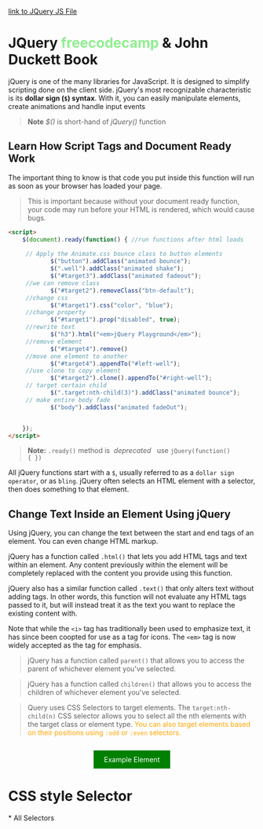 <link rel=stylesheet href="./css.css" >
<script src="https://code.jquery.com/jquery-3.5.1.min.js" integrity="sha256-9/aliU8dGd2tb6OSsuzixeV4y/faTqgFtohetphbbj0=" crossorigin="anonymous"></script>
<script src="../JSprograms/JQuery.ts"></script>

[link to JQuery JS File](../JSprograms/JQuery.ts)

# <span class="OrangeRed">JQuery</span> <span style="color:lightgreen">freecodecamp</span> & <span class="Aqua">John Duckett Book</span>

jQuery is one of the many libraries for JavaScript. It is designed to simplify scripting done on the client side. jQuery's most recognizable characteristic is its **dollar sign (`$`) syntax**. With it, you can easily manipulate elements, create animations and handle input events

> **Note** *$()* is short-hand of *jQuery()* function

## Learn How Script Tags and Document Ready Work

 The important thing to know is that code you put inside this function will run as soon as your browser has loaded your page.

>This is important because without your document ready function, your code may run before your HTML is rendered, which would cause bugs.

```html
<script>
    $(document).ready(function() { //run functions after html loads 
        
     // Apply the Animate.css bounce class to button elements
            $("button").addClass("animated bounce");
            $(".well").addClass("animated shake");
            $("#target3").addClass("animated fadeout");
     //we can remove class
            $("#target2").removeClass("btn-default"); 
     //change css 
            $("#target1").css("color", "blue");
     //change property 
            $("#target1").prop("disabled", true);
     //rewrite text
            $("h3").html("<em>jQuery Playground</em>");
     //remove element 
            $("#target4").remove()
     //move one element to another 
            $("#target4").appendTo("#left-well");
     //use clone to copy element 
            $("#target2").clone().appendTo("#right-well");
     // target certain child 
            $(".target:nth-child(3)").addClass("animated bounce");
     // make entire body fade
            $("body").addClass("animated fadeOut");


    });
</script>
``` 
> **Note:** `.ready()` method is <i class="text-red-600 bg-red-300">&nbsp;deprecated &nbsp;</i> use <code style="filter: hue-rotate(190deg);" class="hover:hue-rotate-15">jQuery(function() { })</code>

All jQuery functions start with a `$`, usually referred to as a `dollar sign operator`, or as `bling`.
jQuery often selects an HTML element with a selector, then does something to that element.

## Change Text Inside an Element Using jQuery
Using jQuery, you can change the text between the start and end tags of an element. You can even change HTML markup.

jQuery has a function called `.html()` that lets you add HTML tags and text within an element. Any content previously within the element will be completely replaced with the content you provide using this function.

jQuery also has a similar function called `.text()` that only alters text without adding tags. In other words, this function will not evaluate any HTML tags passed to it, but will instead treat it as the text you want to replace the existing content with.

Note that while the `<i>` tag has traditionally been used to emphasize text, it has since been coopted for use as a tag for icons. The `<em>` tag is now widely accepted as the tag for emphasis. 


>jQuery has a function called `parent()` that allows you to access the parent of whichever element you've selected.

>jQuery has a function called `children()` that allows you to access the children of whichever element you've selected.

>Query uses CSS Selectors to target elements. The `target:nth-child(n)` CSS selector allows you to select all the nth elements with the target class or element type. 
<span style="color:orange">You can also target elements based on their positions using `:odd` or `:even` selectors.</span>

<style>
.example {
    outline: none;
    text-decoration: none;
    margin: 2em auto;
    text-align: center;
    padding: 10px;
    box-sizing: border-box;
    width: 31%;
    color: white;
    background: green;
}
</style>

<div class="example">Example Element</div>

# CSS style Selector

\* All Selectors
 


<script>
       $('.example').css('color','yellow');
</script>

